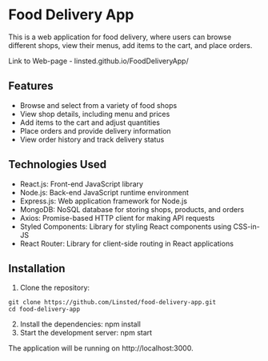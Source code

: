 # Food Delivery App

This is a web application for food delivery, where users can browse different
shops, view their menus, add items to the cart, and place orders.

Link to Web-page - linsted.github.io/FoodDeliveryApp/

## Features

- Browse and select from a variety of food shops
- View shop details, including menu and prices
- Add items to the cart and adjust quantities
- Place orders and provide delivery information
- View order history and track delivery status

## Technologies Used

- React.js: Front-end JavaScript library
- Node.js: Back-end JavaScript runtime environment
- Express.js: Web application framework for Node.js
- MongoDB: NoSQL database for storing shops, products, and orders
- Axios: Promise-based HTTP client for making API requests
- Styled Components: Library for styling React components using CSS-in-JS
- React Router: Library for client-side routing in React applications

## Installation

1. Clone the repository:

```shell
git clone https://github.com/Linsted/food-delivery-app.git
cd food-delivery-app
```

2. Install the dependencies: npm install
3. Start the development server: npm start

The application will be running on http://localhost:3000.

